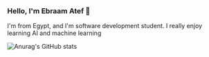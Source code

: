 ### Hello, I'm Ebraam Atef 👋 
I'm from Egypt, and I'm software development student. I really enjoy learning AI and machine learning

![Anurag's GitHub stats](https://github-readme-stats.vercel.app/api?username=ebramatef00&show_icons=true&theme=radical)

